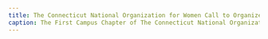 ```yaml
---
title: The Connecticut National Organization for Women Call to Organize
caption: The First Campus Chapter of The Connecticut National Organization for Women places another advertisement for an organizational meeting to plan the pro-choice demonstration in Washington, D.C. on November 12. From The Daily Campus, Volume 93, Number 43. Courtesy of the UConn Digital Archives.
---
```

